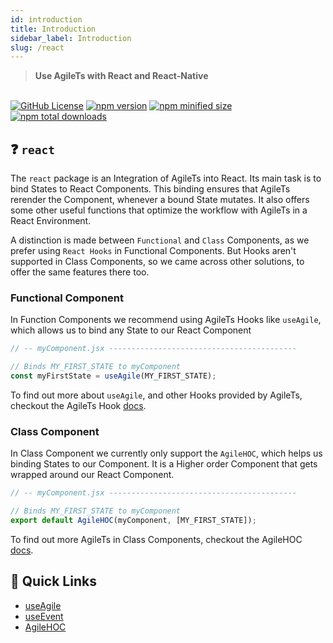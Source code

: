 ```yaml
---
id: introduction
title: Introduction
sidebar_label: Introduction
slug: /react
---
```


> **Use AgileTs with React and React-Native**

 <br />

 <a href="https://github.com/agile-ts/agile">
  <img src="https://img.shields.io/github/license/agile-ts/agile.svg?label=license&style=flat&colorA=293140&colorB=4a4872" alt="GitHub License"/></a>
<a href="https://npm.im/@agile-ts/react">
  <img src="https://img.shields.io/npm/v/@agile-ts/react.svg?label=npm&style=flat&colorA=293140&colorB=4a4872" alt="npm version"/></a>
<a href="https://npm.im/@agile-ts/react">
  <img src="https://img.shields.io/bundlephobia/min/@agile-ts/react.svg?label=minified%20size&style=flat&colorA=293140&colorB=4a4872" alt="npm minified size"/></a>
<a href="https://npm.im/@agile-ts/react">
  <img src="https://img.shields.io/npm/dt/@agile-ts/react.svg?label=downloads&style=flat&colorA=293140&colorB=4a4872" alt="npm total downloads"/></a>

## ❓ `react`

The `react` package is an Integration of AgileTs into React.
Its main task is to bind States to React Components.
This binding ensures that AgileTs rerender the Component, whenever a bound State mutates.
It also offers some other useful functions that optimize the workflow with AgileTs in a React Environment.

A distinction is made between `Functional` and `Class` Components, 
as we prefer using `React Hooks` in Functional Components. 
But Hooks aren't supported in Class Components, so we came across other solutions,
to offer the same features there too.

### Functional Component

In Function Components we recommend using AgileTs Hooks like `useAgile`,
which allows us to bind any State to our React Component
```ts
// -- myComponent.jsx ------------------------------------------

// Binds MY_FIRST_STATE to myComponent
const myFirstState = useAgile(MY_FIRST_STATE);
```
To find out more about `useAgile`, and other Hooks provided by AgileTs, 
checkout the AgileTs Hook [docs](./features/Hooks.md).

### Class Component

In Class Component we currently only support the `AgileHOC`,
which helps us binding States to our Component.
It is a Higher order Component that gets wrapped around our React Component.
```ts
// -- myComponent.jsx ------------------------------------------

// Binds MY_FIRST_STATE to myComponent
export default AgileHOC(myComponent, [MY_FIRST_STATE]);
```
To find out more AgileTs in Class Components,
checkout the AgileHOC [docs](./features/AgileHOC.md).

## 🚀 Quick Links
- [useAgile](./features/Hooks.md#useagile)
- [useEvent](./features/Hooks.md#useevent)
- [AgileHOC](./features/AgileHOC.md)

